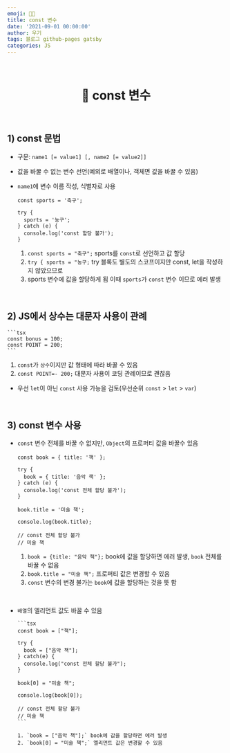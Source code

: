 ```yaml
---
emoji: 👨‍💻
title: const 변수
date: '2021-09-01 00:00:00'
author: 우기
tags: 블로그 github-pages gatsby
categories: JS
---
```


<br>

<h1 align="center">
  👋 const 변수
</h1>

<br>

## 1) const 문법

- 구문: `name1 [= value1] [, name2 [= value2]]`
- 값을 바꿀 수 없는 변수 선언(예외로 배열이나, 객체면 값을 바꿀 수 있음)
- `name1`에 변수 이름 작성, 식별자로 사용

  ```tsx
  const sports = '축구';

  try {
    sports = '농구';
  } catch (e) {
    console.log('const 할당 불가');
  }
  ```

  1. `const sports = "축구";` sports를 `const`로 선언하고 값 할당
  2. `try { sports = "농구;` try 블록도 별도의 스코프이지만 const, let을 작성하지 않았으므로
  3. sports 변수에 값을 할당하게 됨 이때 `sports`가 `const` 변수 이므로 에러 발생

<br>

## 2) JS에서 상수는 대문자 사용이 관례

    ```tsx
    const bonus = 100;
    const POINT = 200;
    ```

1. `const`가 `상수`이지만 값 형태에 따라 바꿀 수 있음
2. `const POINT=- 200;` 대문자 사용이 코딩 관례이므로 괜찮음

- 우선 `let`이 아닌 `const` 사용 가능을 검토(우선순위 `const` > `let` > `var`)

<br>

## 3) const 변수 사용

- `const` 변수 전체를 바꿀 수 없지만, `Object`의 프로퍼티 값을 바꿀수 있음

  ```tsx
  const book = { title: '책' };

  try {
    book = { title: '음악 책' };
  } catch (e) {
    console.log('const 전체 할당 불가');
  }

  book.title = '미술 책';

  console.log(book.title);

  // const 전체 할당 불가
  // 미술 책
  ```

  1. `book = {title: "음악 책"};` book에 값을 할당하면 에러 발생, `book` 전체를 바꿀 수 없음
  2. `book.title = "미술 책";` 프로퍼티 값은 변경할 수 있음
  3. `const` 변수의 변경 불가는 `book`에 값을 할당하는 것을 뜻 함

<br>

- `배열`의 엘리먼트 값도 바꿀 수 있음

      ```tsx
      const book = ["책"];

      try {
      	book = ["음악 책"];
      } catch(e) {
      	console.log("const 전체 할당 불가");
      }

      book[0] = "미술 책";

      console.log(book[0]);

      // const 전체 할당 불가
      // 미술 책
      ```

      1. `book = ["음악 책"];` book에 값을 할당하면 에러 발생
      2. `book[0] = "미술 책";` 엘리먼트 값은 변경할 수 있음

  <br>

```toc

```
